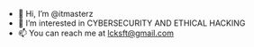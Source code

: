 - 👋 Hi, I’m @itmasterz
- 👀 I’m interested in CYBERSECURITY AND ETHICAL HACKING
- 📫 You can reach me at lcksft@gmail.com

<!---
itmasterz/itmasterz is a ✨ special ✨ repository because its `README.md` (this file) appears on your GitHub profile.
You can click the Preview link to take a look at your changes.
--->
